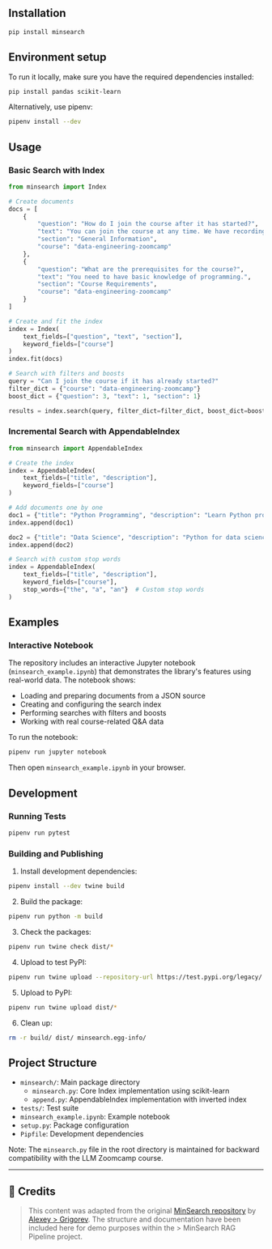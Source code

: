 ## Installation 

```bash
pip install minsearch
```

## Environment setup

To run it locally, make sure you have the required dependencies installed:

```bash
pip install pandas scikit-learn
```

Alternatively, use pipenv:

```bash
pipenv install --dev
```

## Usage

### Basic Search with Index

```python
from minsearch import Index

# Create documents
docs = [
    {
        "question": "How do I join the course after it has started?",
        "text": "You can join the course at any time. We have recordings available.",
        "section": "General Information",
        "course": "data-engineering-zoomcamp"
    },
    {
        "question": "What are the prerequisites for the course?",
        "text": "You need to have basic knowledge of programming.",
        "section": "Course Requirements",
        "course": "data-engineering-zoomcamp"
    }
]

# Create and fit the index
index = Index(
    text_fields=["question", "text", "section"],
    keyword_fields=["course"]
)
index.fit(docs)

# Search with filters and boosts
query = "Can I join the course if it has already started?"
filter_dict = {"course": "data-engineering-zoomcamp"}
boost_dict = {"question": 3, "text": 1, "section": 1}

results = index.search(query, filter_dict=filter_dict, boost_dict=boost_dict)
```

### Incremental Search with AppendableIndex

```python
from minsearch import AppendableIndex

# Create the index
index = AppendableIndex(
    text_fields=["title", "description"],
    keyword_fields=["course"]
)

# Add documents one by one
doc1 = {"title": "Python Programming", "description": "Learn Python programming", "course": "CS101"}
index.append(doc1)

doc2 = {"title": "Data Science", "description": "Python for data science", "course": "CS102"}
index.append(doc2)

# Search with custom stop words
index = AppendableIndex(
    text_fields=["title", "description"],
    keyword_fields=["course"],
    stop_words={"the", "a", "an"}  # Custom stop words
)
```
## Examples

### Interactive Notebook

The repository includes an interactive Jupyter notebook (`minsearch_example.ipynb`) that demonstrates the library's features using real-world data. The notebook shows:

- Loading and preparing documents from a JSON source
- Creating and configuring the search index
- Performing searches with filters and boosts
- Working with real course-related Q&A data

To run the notebook:

```bash
pipenv run jupyter notebook
```

Then open `minsearch_example.ipynb` in your browser.

## Development

### Running Tests

```bash
pipenv run pytest
```

### Building and Publishing

1. Install development dependencies:
```bash
pipenv install --dev twine build
```

2. Build the package:
```bash
pipenv run python -m build
```

3. Check the packages:
```bash
pipenv run twine check dist/*
```

4. Upload to test PyPI:
```bash
pipenv run twine upload --repository-url https://test.pypi.org/legacy/ dist/*
```

5. Upload to PyPI:
```bash
pipenv run twine upload dist/*
```

6. Clean up:
```bash
rm -r build/ dist/ minsearch.egg-info/
```

## Project Structure

- `minsearch/`: Main package directory
  - `minsearch.py`: Core Index implementation using scikit-learn
  - `append.py`: AppendableIndex implementation with inverted index
- `tests/`: Test suite
- `minsearch_example.ipynb`: Example notebook
- `setup.py`: Package configuration
- `Pipfile`: Development dependencies

Note: The `minsearch.py` file in the root directory is maintained for backward compatibility with the LLM Zoomcamp course.

---

## 📎 **Credits**  
> This content was adapted from the original [MinSearch repository](https://github.com/alexeygrigorev/minsearch) by [Alexey > Grigorev](https://github.com/alexeygrigorev). The structure and documentation have been included here for demo purposes within the > MinSearch RAG Pipeline project.
